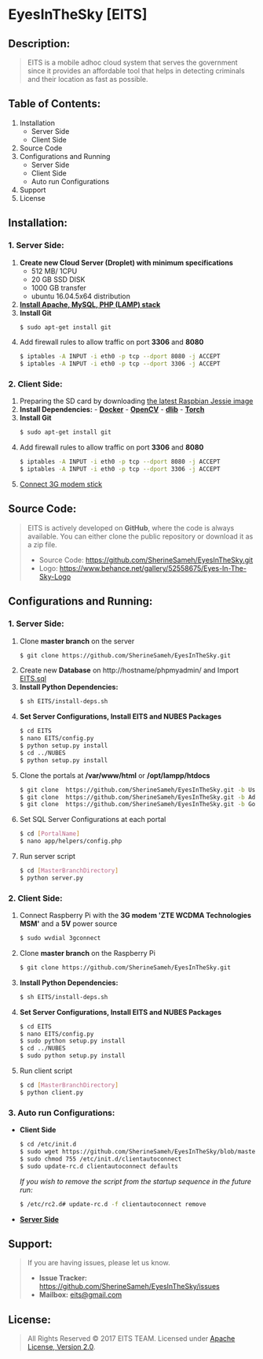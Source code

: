 # EyesInTheSky [EITS]
## Description:
>EITS is a mobile adhoc cloud system that serves the government since it provides an affordable tool that helps in detecting criminals and their location as fast as possible.

## Table of Contents:
1. Installation
      * Server Side
      * Client Side
2. Source Code
3. Configurations and Running
      * Server Side
      * Client Side
      * Auto run Configurations
4. Support
5. License

## Installation:
### 1. Server Side:
1. **Create new Cloud Server (Droplet) with minimum specifications**
    * 512 MB/ 1CPU
    * 20 GB SSD DISK
    * 1000 GB transfer
    * ubuntu 16.04.5x64 distribution
2. [**Install Apache, MySQL, PHP (LAMP) stack**](https://www.digitalocean.com/community/tutorials/how-to-install-linux-apache-mysql-php-lamp-stack-on-ubuntu-16-04)
3. **Install Git**
      ```bash
      $ sudo apt-get install git
      ```
4. Add firewall rules to allow traffic on port **3306** and **8080**
      ```bash
      $ iptables -A INPUT -i eth0 -p tcp --dport 8080 -j ACCEPT
      $ iptables -A INPUT -i eth0 -p tcp --dport 3306 -j ACCEPT
      ```  

### 2. Client Side:
1. Preparing the SD card by downloading [the latest Raspbian Jessie image](https://www.raspberrypi.org/downloads/raspbian/)
2. **Install Dependencies:**
       - **[Docker](https://blog.alexellis.io/getting-started-with-docker-on-raspberry-pi/)**
       - **[OpenCV](http://www.pyimagesearch.com/2015/07/27/installing-opencv-3-0-for-both-python-2-7-and-python-3-on-your-raspberry-pi-2/)**
       - **[dlib](http://www.pyimagesearch.com/2017/03/27/how-to-install-dlib/)**
       - **[Torch](http://torch.ch/docs/getting-started.html#_)**
3. **Install Git**
      ```bash
      $ sudo apt-get install git
      ```
4. Add firewall rules to allow traffic on port **3306** and **8080**
      ```bash
      $ iptables -A INPUT -i eth0 -p tcp --dport 8080 -j ACCEPT
      $ iptables -A INPUT -i eth0 -p tcp --dport 3306 -j ACCEPT
      ```  
5. [Connect 3G modem stick](https://www.thefanclub.co.za/how-to/how-setup-usb-3g-modem-raspberry-pi-using-usbmodeswitch-and-wvdial)

## Source Code:
>EITS is actively developed on **GitHub**, where the code is always available.
You can either clone the public repository or download it as a zip file.
> - Source Code: https://github.com/SherineSameh/EyesInTheSky.git
> - Logo: https://www.behance.net/gallery/52558675/Eyes-In-The-Sky-Logo

## Configurations and Running:
### 1. Server Side:
1. Clone **master branch** on the server
    ```bash
    $ git clone https://github.com/SherineSameh/EyesInTheSky.git
    ```
2. Create new **Database** on http://hostname/phpmyadmin/ and Import [EITS.sql](https://github.com/SherineSameh/EyesInTheSky/blob/master/EITS.sql)
3. **Install Python Dependencies:**
    ```bash
    $ sh EITS/install-deps.sh
    ```
4. **Set Server Configurations, Install EITS and NUBES Packages**
    ```bash
    $ cd EITS
    $ nano EITS/config.py
    $ python setup.py install
    $ cd ../NUBES
    $ python setup.py install
    ```
5. Clone the portals at **/var/www/html** or **/opt/lampp/htdocs**
    ```bash
    $ git clone  https://github.com/SherineSameh/EyesInTheSky.git -b Users
    $ git clone  https://github.com/SherineSameh/EyesInTheSky.git -b Administration
    $ git clone  https://github.com/SherineSameh/EyesInTheSky.git -b Government
    ```
6. Set SQL Server Configurations at each portal
    ```bash
    $ cd [PortalName]
    $ nano app/helpers/config.php
    ```
7. Run server script
    ```bash
    $ cd [MasterBranchDirectory]
    $ python server.py
    ```
### 2. Client Side:
1. Connect Raspberry Pi with the **3G modem 'ZTE WCDMA Technologies MSM'** and a **5V** power source
    ```bash
    $ sudo wvdial 3gconnect
    ```
2. Clone **master branch** on the Raspberry Pi
    ```bash
    $ git clone https://github.com/SherineSameh/EyesInTheSky.git
    ```
2. **Install Python Dependencies:**
    ```bash
    $ sh EITS/install-deps.sh
    ```
3. **Set Server Configurations, Install EITS and NUBES Packages**
    ```bash
    $ cd EITS
    $ nano EITS/config.py
    $ sudo python setup.py install
    $ cd ../NUBES
    $ sudo python setup.py install
    ```
4. Run client script
    ```bash
    $ cd [MasterBranchDirectory]
    $ python client.py
    ```
### 3. Auto run Configurations:
  - **Client Side**
    ```bash  
    $ cd /etc/init.d
    $ sudo wget https://github.com/SherineSameh/EyesInTheSky/blob/master/clientautoconnect
    $ sudo chmod 755 /etc/init.d/clientautoconnect
    $ sudo update-rc.d clientautoconnect defaults
    ```
     *If you wish to remove the script from the startup sequence in the future run:*

    ```bash
    $ /etc/rc2.d# update-rc.d -f clientautoconnect remove
    ```
  - [**Server Side**](https://www.digitalocean.com/community/tutorials/how-to-install-and-use-screen-on-an-ubuntu-cloud-server)
 

## Support:
>If you are having issues, please let us know.
> - **Issue Tracker:** https://github.com/SherineSameh/EyesInTheSky/issues
> - **Mailbox:** eits@gmail.com

## License:
> All Rights Reserved © 2017 EITS TEAM. 
> Licensed under [Apache License, Version 2.0](http://www.apache.org/licenses/LICENSE-2.0).
